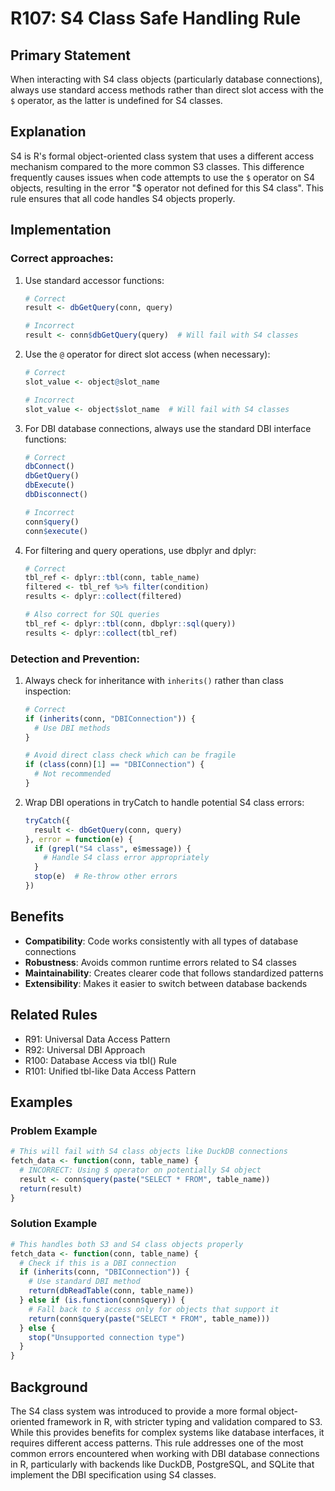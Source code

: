 # R107: S4 Class Safe Handling Rule

## Primary Statement
When interacting with S4 class objects (particularly database connections), always use standard access methods rather than direct slot access with the `$` operator, as the latter is undefined for S4 classes.

## Explanation
S4 is R's formal object-oriented class system that uses a different access mechanism compared to the more common S3 classes. This difference frequently causes issues when code attempts to use the `$` operator on S4 objects, resulting in the error "$ operator not defined for this S4 class". This rule ensures that all code handles S4 objects properly.

## Implementation

### Correct approaches:
1. Use standard accessor functions:
   ```r
   # Correct
   result <- dbGetQuery(conn, query)
   
   # Incorrect
   result <- conn$dbGetQuery(query)  # Will fail with S4 classes
   ```

2. Use the `@` operator for direct slot access (when necessary):
   ```r
   # Correct
   slot_value <- object@slot_name
   
   # Incorrect 
   slot_value <- object$slot_name  # Will fail with S4 classes
   ```

3. For DBI database connections, always use the standard DBI interface functions:
   ```r
   # Correct
   dbConnect()
   dbGetQuery()
   dbExecute()
   dbDisconnect()
   
   # Incorrect
   conn$query()
   conn$execute()
   ```

4. For filtering and query operations, use dbplyr and dplyr:
   ```r
   # Correct
   tbl_ref <- dplyr::tbl(conn, table_name)
   filtered <- tbl_ref %>% filter(condition)
   results <- dplyr::collect(filtered)
   
   # Also correct for SQL queries
   tbl_ref <- dplyr::tbl(conn, dbplyr::sql(query))
   results <- dplyr::collect(tbl_ref)
   ```

### Detection and Prevention:
1. Always check for inheritance with `inherits()` rather than class inspection:
   ```r
   # Correct
   if (inherits(conn, "DBIConnection")) {
     # Use DBI methods
   }
   
   # Avoid direct class check which can be fragile
   if (class(conn)[1] == "DBIConnection") {
     # Not recommended
   }
   ```

2. Wrap DBI operations in tryCatch to handle potential S4 class errors:
   ```r
   tryCatch({
     result <- dbGetQuery(conn, query)
   }, error = function(e) {
     if (grepl("S4 class", e$message)) {
       # Handle S4 class error appropriately
     }
     stop(e)  # Re-throw other errors
   })
   ```

## Benefits
- **Compatibility**: Code works consistently with all types of database connections
- **Robustness**: Avoids common runtime errors related to S4 classes
- **Maintainability**: Creates clearer code that follows standardized patterns
- **Extensibility**: Makes it easier to switch between database backends

## Related Rules
- R91: Universal Data Access Pattern
- R92: Universal DBI Approach
- R100: Database Access via tbl() Rule
- R101: Unified tbl-like Data Access Pattern

## Examples

### Problem Example
```r
# This will fail with S4 class objects like DuckDB connections
fetch_data <- function(conn, table_name) {
  # INCORRECT: Using $ operator on potentially S4 object
  result <- conn$query(paste("SELECT * FROM", table_name))
  return(result)
}
```

### Solution Example
```r
# This handles both S3 and S4 class objects properly
fetch_data <- function(conn, table_name) {
  # Check if this is a DBI connection
  if (inherits(conn, "DBIConnection")) {
    # Use standard DBI method
    return(dbReadTable(conn, table_name))
  } else if (is.function(conn$query)) {
    # Fall back to $ access only for objects that support it
    return(conn$query(paste("SELECT * FROM", table_name)))
  } else {
    stop("Unsupported connection type")
  }
}
```

## Background
The S4 class system was introduced to provide a more formal object-oriented framework in R, with stricter typing and validation compared to S3. While this provides benefits for complex systems like database interfaces, it requires different access patterns. This rule addresses one of the most common errors encountered when working with DBI database connections in R, particularly with backends like DuckDB, PostgreSQL, and SQLite that implement the DBI specification using S4 classes.